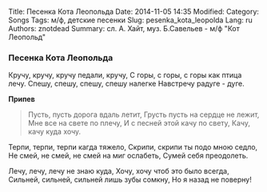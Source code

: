 Title: Песенка Кота Леопольда
Date: 2014-11-05 14:35
Modified: 
Category: Songs
Tags: м/ф, детские песенки
Slug: pesenka_kota_leopolda
Lang: ru
Authors: znotdead
Summary: сл. А. Хайт, муз. Б.Савельев - м/ф "Кот Леопольд"

### Песенка Кота Леопольда

Кручу, кручу, кручу педали, кручу,
С горы, с горы, с горы как птица лечу.
Спешу, спешу, спешу, спешу налегке
Навстречу радуге - дуге.

**Припев**
>Пусть, пусть дорога вдаль летит,
Грусть пусть на сердце не лежит,
Мне все на свете по плечу,
И с песней этой качу по свету,
Качу, качу куда хочу.

Терпи, терпи, терпи кагда тяжело,
Скрипи, скрипи ты подо мною седло,
Не смей, не смей, не смей на миг ослабеть,
Сумей себя преодолеть.

Лечу, лечу, лечу не знаю куда,
Хочу, хочу чтоб это было всегда,
Сильней, сильней, сильней лишь зубы сомкну,
Но я назад не поверну!
